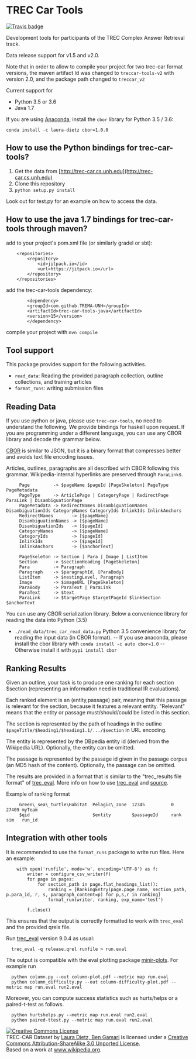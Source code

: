 # TREC Car Tools

[![Travis badge](https://travis-ci.org/TREMA-UNH/trec-car-tools.svg?branch=master)](https://travis-ci.org/TREMA-UNH/trec-car-tools)

Development tools for participants of the TREC Complex Answer Retrieval track.

Data release support for v1.5 and v2.0.

Note that in order to allow to compile your project for two trec-car format versions, the maven artifact Id was changed to `treccar-tools-v2` with version 2.0, and the package path changed to `treccar_v2` 


Current support for
- Python 3.5 or 3.6
- Java 1.7

If you are using [Anaconda](https://www.anaconda.com/), install the `cbor`
library for Python 3.5 / 3.6:
```
conda install -c laura-dietz cbor=1.0.0 
```

## How to use the Python bindings for trec-car-tools?

1. Get the data from [http://trec-car.cs.unh.edu](http://trec-car.cs.unh.edu)
2. Clone this repository
3. `python setup.py install`

Look out for test.py for an example on how to access the data.


## How to use the java 1.7 bindings for trec-car-tools through maven?

add to your project's pom.xml file (or similarly gradel or sbt):

~~~~
    <repositories>
        <repository>
            <id>jitpack.io</id>
            <url>https://jitpack.io</url>
        </repository>
    </repositories>
~~~~

add the trec-car-tools dependency:

~~~~
        <dependency>     
	    <groupId>com.github.TREMA-UNH</groupId>
	    <artifactId>trec-car-tools-java</artifactId>
	    <version>15</version>
        </dependency>
~~~~

compile your project with `mvn compile`




## Tool support

This package provides support for the following activities.

- `read_data`:  Reading the provided paragraph collection, outline collections, and training articles
- `format_runs`: writing submission files


## Reading Data

If you use python or java, please use `trec-car-tools`, no need to understand the following.  We provide bindings for haskell upon request.  If you are programming under a different language, you can use any CBOR library and decode the grammar below.

[CBOR](cbor.io) is similar to JSON, but it is a binary format that compresses better and avoids text file encoding issues.

Articles, outlines, paragraphs are all described with CBOR following this grammar. Wikipedia-internal hyperlinks are preserved through `ParaLink`s.


~~~~~
     Page         -> $pageName $pageId [PageSkeleton] PageType PageMetadata
     PageType     -> ArticlePage | CategoryPage | RedirectPage ParaLink | DisambiguationPage
     PageMetadata -> RedirectNames DisambiguationNames DisambiguationIds CategoryNames CategoryIds InlinkIds InlinkAnchors
     RedirectNames       -> [$pageName] 
     DisambiguationNames -> [$pageName] 
     DisambiguationIds   -> [$pageId] 
     CategoryNames       -> [$pageName] 
     CategoryIds         -> [$pageId] 
     InlinkIds           -> [$pageId] 
     InlinkAnchors       -> [$anchorText] 
     
     PageSkeleton -> Section | Para | Image | ListItem
     Section      -> $sectionHeading [PageSkeleton]
     Para         -> Paragraph
     Paragraph    -> $paragraphId, [ParaBody]
     ListItem     -> $nestingLevel, Paragraph
     Image        -> $imageURL [PageSkeleton]
     ParaBody     -> ParaText | ParaLink
     ParaText     -> $text
     ParaLink     -> $targetPage $targetPageId $linkSection $anchorText
~~~~~

You can use any CBOR serialization library. Below a convenience library for reading the data into Python (3.5)

- `./read_data/trec_car_read_data.py` 
Python 3.5 convenience library for reading the input data (in CBOR format).
-- If you use anaconda, please install the cbor library with `conda install -c auto cbor=1.0`
-- Otherwise install it with `pypi install cbor`

## Ranking Results

Given an outline, your task is to produce one ranking for each section $section (representing an information need in traditional IR evaluations).

Each ranked element is an (entity,passage) pair, meaning that this passage is relevant for the section, because it features a relevant entity. "Relevant" means that the entity or passage must/should/could be listed in this section. 

The section is represented by the path of headings in the outline `$pageTitle/$heading1/$heading1.1/.../$section` in URL encoding.

The entity is represented by the DBpedia entity id (derived from the Wikipedia URL). Optionally, the entity can be omitted.

The passage is represented by the passage id given in the passage corpus (an MD5 hash of the content). Optionally, the passage can be omitted.


The results are provided in a format that is similar to the "trec\_results file format" of [trec_eval](http://trec.nist.gov/trec_eval). More info on how to use [trec_eval](http://stackoverflow.com/questions/4275825/how-to-evaluate-a-search-retrieval-engine-using-trec-eval) and [source](https://github.com/usnistgov/trec_eval).

Example of ranking format
~~~~~
     Green\_sea\_turtle\Habitat  Pelagic\_zone  12345          0     27409 myTeam 
     $qid                        $entity        $passageId     rank  sim   run_id 
~~~~~



## Integration with other tools

It is recommended to use the `format_runs` package to write run files. Here an example:


        with open('runfile', mode='w', encoding='UTF-8') as f:
            writer = configure_csv_writer(f)
            for page in pages:
                for section_path in page.flat_headings_list():
                    ranking = [RankingEntry(page.page_name, section_path, p.para_id, r, s, paragraph_content=p) for p,s,r in ranking]
                    format_run(writer, ranking, exp_name='test')

            f.close()

This ensures that the output is correctly formatted to work with `trec_eval` and the provided qrels file.

Run [trec_eval](https://github.com/usnistgov/trec_eval/blob/master/README) version 9.0.4 as usual:

      trec_eval -q release.qrel runfile > run.eval

The output is compatible with the eval plotting package [minir-plots](https://github.com/laura-dietz/minir-plots). For example run

      python column.py --out column-plot.pdf --metric map run.eval
      python column_difficulty.py --out column-difficulty-plot.pdf --metric map run.eval run2.eval

Moreover, you can compute success statistics such as hurts/helps or a paired-t-test as follows.

      python hurtshelps.py --metric map run.eval run2.eval
      python paired-ttest.py --metric map run.eval run2.eval




<a rel="license" href="http://creativecommons.org/licenses/by-sa/3.0/"><img alt="Creative Commons License" style="border-width:0" src="https://i.creativecommons.org/l/by-sa/3.0/88x31.png" /></a><br /><span xmlns:dct="http://purl.org/dc/terms/" href="http://purl.org/dc/dcmitype/Dataset" property="dct:title" rel="dct:type">TREC-CAR Dataset</span> by <a xmlns:cc="http://creativecommons.org/ns#" href="trec-car.cs.unh.edu" property="cc:attributionName" rel="cc:attributionURL">Laura Dietz, Ben Gamari</a> is licensed under a <a rel="license" href="http://creativecommons.org/licenses/by-sa/3.0/">Creative Commons Attribution-ShareAlike 3.0 Unported License</a>.<br />Based on a work at <a xmlns:dct="http://purl.org/dc/terms/" href="www.wikipedia.org" rel="dct:source">www.wikipedia.org</a>.
